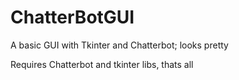 # ChatterBotGUI
A basic GUI with Tkinter and Chatterbot; looks pretty


Requires Chatterbot and tkinter libs, thats all
